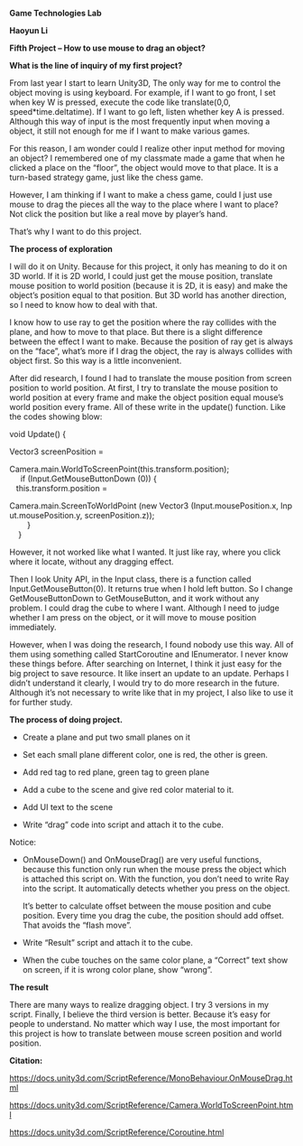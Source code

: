**Game Technologies Lab**

**Haoyun Li**

**Fifth Project – How to use mouse to drag an object?**

**What is the line of inquiry of my first project?**

From last year I start to learn Unity3D, The only way for me to control the
object moving is using keyboard. For example, if I want to go front, I set when
key W is pressed, execute the code like translate(0,0, speed\*time.deltatime).
If I want to go left, listen whether key A is pressed. Although this way of
input is the most frequently input when moving a object, it still not enough for
me if I want to make various games.

For this reason, I am wonder could I realize other input method for moving an
object? I remembered one of my classmate made a game that when he clicked a
place on the “floor”, the object would move to that place. It is a turn-based
strategy game, just like the chess game.

However, I am thinking if I want to make a chess game, could I just use mouse to
drag the pieces all the way to the place where I want to place? Not click the
position but like a real move by player’s hand.

That’s why I want to do this project.

**The process of exploration**

I will do it on Unity. Because for this project, it only has meaning to do it on
3D world. If it is 2D world, I could just get the mouse position, translate
mouse position to world position (because it is 2D, it is easy) and make the
object’s position equal to that position. But 3D world has another direction, so
I need to know how to deal with that.

I know how to use ray to get the position where the ray collides with the plane,
and how to move to that place. But there is a slight difference between the
effect I want to make. Because the position of ray get is always on the “face”,
what’s more if I drag the object, the ray is always collides with object first.
So this way is a little inconvenient.

After did research, I found I had to translate the mouse position from screen
position to world position. At first, I try to translate the mouse position to
world position at every frame and make the object position equal mouse’s world
position every frame. All of these write in the update() function. Like the
codes showing blow:

void Update() {

Vector3 screenPosition = 

Camera.main.WorldToScreenPoint(this.transform.position);  
     if (Input.GetMouseButtonDown (0)) {  
   this.transform.position = 

Camera.main.ScreenToWorldPoint (new Vector3 (Input.mousePosition.x, Input.mousePosition.y, screenPosition.z));  
        }  
    }

However, it not worked like what I wanted. It just like ray, where you click
where it locate, without any dragging effect.

Then I look Unity API, in the Input class, there is a function called
Input.GetMouseButton(0). It returns true when I hold left button. So I change
GetMouseButtonDown to GetMouseButton, and it work without any problem. I could
drag the cube to where I want. Although I need to judge whether I am press on
the object, or it will move to mouse position immediately.

However, when I was doing the research, I found nobody use this way. All of them
using something called StartCoroutine and IEnumerator. I never know these things
before. After searching on Internet, I think it just easy for the big project to
save resource. It like insert an update to an update. Perhaps I didn’t
understand it clearly, I would try to do more research in the future. Although
it’s not necessary to write like that in my project, I also like to use it for
further study.

**The process of doing project.**

-   Create a plane and put two small planes on it

-   Set each small plane different color, one is red, the other is green.

-   Add red tag to red plane, green tag to green plane

-   Add a cube to the scene and give red color material to it.

-   Add UI text to the scene

-   Write “drag” code into script and attach it to the cube.

Notice:

-   OnMouseDown() and OnMouseDrag() are very useful functions, because this
    function only run when the mouse press the object which is attached this
    script on. With the function, you don’t need to write Ray into the script.
    It automatically detects whether you press on the object.

    It’s better to calculate offset between the mouse position and cube
    position. Every time you drag the cube, the position should add offset. That
    avoids the “flash move”.

-   Write “Result” script and attach it to the cube.

-   When the cube touches on the same color plane, a “Correct” text show on
    screen, if it is wrong color plane, show “wrong”.

**The result**

There are many ways to realize dragging object. I try 3 versions in my script.
Finally, I believe the third version is better. Because it’s easy for people to
understand. No matter which way I use, the most important for this project is
how to translate between mouse screen position and world position.

**Citation:**

<https://docs.unity3d.com/ScriptReference/MonoBehaviour.OnMouseDrag.html>

<https://docs.unity3d.com/ScriptReference/Camera.WorldToScreenPoint.html>

<https://docs.unity3d.com/ScriptReference/Coroutine.html>
